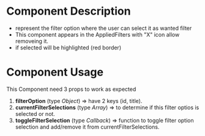 # Component Description

- represent the filter option where the user can select it as wanted filter
- This component appears in the AppliedFilters with "X" icon allow removeing it.
- if selected will be highlighted (red border)

# Component Usage

This Component need 3 props to work as expected
1. **filterOption** (type *Object*) => have 2 keys (id, title).
2. **currentFilterSelections** (type *Array*) => to determine if this filter optios is selected or not.
3. **toggleFilterSelection** (type *Callback*) => function to toggle filter option selection and add/remove it from currentFilterSelections.
